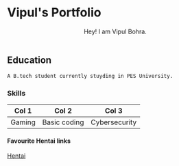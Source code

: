 # Vipul's Portfolio
<center>
Hey! I am Vipul Bohra.
</center>
<br>

## Education

`A B.tech student currently stuyding in PES University.`

### Skills
Col 1  |      Col 2   |  Col 3
-------|--------------|--------------
Gaming | Basic coding | Cybersecurity

#### Favourite Hentai links

[Hentai](https://youtube.com)
